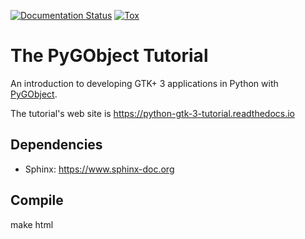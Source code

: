 [![Documentation Status](https://readthedocs.org/projects/python-gtk-3-tutorial/badge/?version=latest)](https://python-gtk-3-tutorial.readthedocs.io/en/latest/?badge=latest)
[![Tox](https://github.com/sebp/PyGObject-Tutorial/actions/workflows/tox-workflow.yaml/badge.svg?branch=master)](https://github.com/sebp/PyGObject-Tutorial/actions/workflows/tox-workflow.yaml)


The PyGObject Tutorial
======================

An introduction to developing GTK+ 3 applications in Python with [PyGObject](https://pygobject.readthedocs.io).

The tutorial's web site is https://python-gtk-3-tutorial.readthedocs.io


Dependencies
------------
- Sphinx: https://www.sphinx-doc.org


Compile
-------
make html
